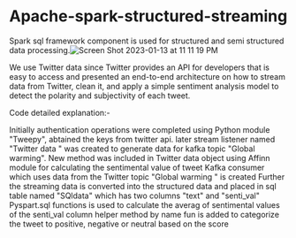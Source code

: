 # Apache-spark-structured-streaming

Spark sql framework component is used for structured and semi structured data processing.![Screen Shot 2023-01-13 at 11 11 19 PM](https://user-images.githubusercontent.com/115974245/212460634-aba1d3e9-118a-41e2-a00e-e571651d26b3.png)


We use Twitter data since Twitter provides an API for developers that is easy to access and presented an end-to-end architecture on how to stream data from Twitter, clean it, and apply a simple sentiment analysis model to detect the polarity and subjectivity of each tweet.

Code detailed explanation:-

Initially authentication operations were completed using Python module "Tweepy", abtained the keys from twitter api. later stream listener named "Twitter data " was created to generate data for kafka topic "Global warming".
New method was included in Twitter data object using Affinn module for calculating the sentimental value of tweet
Kafka consumer which uses data from the Twitter topic "Global warming " is created
Further the streaming data is converted into the structured data and placed in sql table named "SQldata" which has two columns "text" and "senti_val"
Pyspart.sql functions is used to calculate the averag of sentimental values of the senti_val column
helper method by name fun is added to categorize the tweet to positive, negative or neutral based on the score




